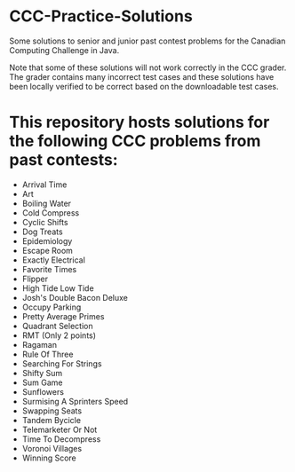 # CCC-Practice-Solutions
Some solutions to senior and junior past contest problems for the Canadian Computing Challenge in Java. 

Note that some of these solutions will not work correctly in the CCC grader. The grader contains many incorrect test cases and these solutions have been locally verified to be correct based on the downloadable test cases. 

# This repository hosts solutions for the following CCC problems from past contests:
* Arrival Time
* Art
* Boiling Water
* Cold Compress
* Cyclic Shifts
* Dog Treats
* Epidemiology
* Escape Room
* Exactly Electrical
* Favorite Times
* Flipper
* High Tide Low Tide
* Josh's Double Bacon Deluxe
* Occupy Parking
* Pretty Average Primes
* Quadrant Selection
* RMT (Only 2 points)
* Ragaman
* Rule Of Three
* Searching For Strings
* Shifty Sum
* Sum Game
* Sunflowers
* Surmising A Sprinters Speed
* Swapping Seats
* Tandem Bycicle
* Telemarketer Or Not
* Time To Decompress
* Voronoi Villages
* Winning Score
